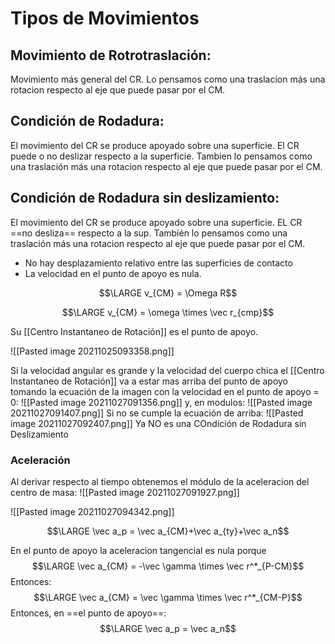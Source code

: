 # Tipos de Movimientos
## Movimiento de Rotrotraslación: 
Movimiento más general del CR. Lo pensamos como una traslacion más una rotacion respecto al eje que puede pasar por el CM.

## Condición de Rodadura:
El movimiento del CR se produce apoyado sobre una superficie. El CR puede o no deslizar respecto a la superficie. Tambien lo pensamos como una traslación más una rotacion respecto al eje que puede pasar por el CM.


## Condición de Rodadura sin deslizamiento: 
El movimiento del CR se produce apoyado sobre una superficie. EL CR ==no desliza== respecto a la sup. También lo pensamos como una traslación más una rotacion respecto al eje que puede pasar por el CM.

- No hay desplazamiento relativo entre las superficies de contacto
- La velocidad en el punto de apoyo es nula.

$$\LARGE v_{CM} = \Omega R$$

$$\LARGE v_{CM} = \omega \times \vec r_{cmp}$$

Su [[Centro Instantaneo de Rotación]] es el punto de apoyo.

![[Pasted image 20211025093358.png]]

Si la velocidad angular es grande y la velocidad del cuerpo chica el [[Centro Instantaneo de Rotación]] va a estar mas arriba del punto de apoyo
tomando la ecuación de la imagen con la velocidad en el punto de apoyo = 0:
![[Pasted image 20211027091356.png]]
y, en modulos:
![[Pasted image 20211027091407.png]]
Si no se cumple la ecuación de arriba:
![[Pasted image 20211027092407.png]]
Ya NO es una COndición de Rodadura sin Deslizamiento

### Aceleración
Al derivar respecto al tiempo obtenemos el módulo de la aceleracion del centro de masa: ![[Pasted image 20211027091927.png]]

![[Pasted image 20211027094342.png]]

$$\LARGE \vec a_p = \vec a_{CM}+\vec a_{ty}+\vec a_n$$

En el punto de apoyo la aceleracion tangencial es nula porque $$\LARGE \vec a_{CM}  = -\vec \gamma \times \vec r^*_{P-CM}$$ Entonces: $$\LARGE \vec a_{CM}  = \vec \gamma \times \vec r^*_{CM-P}$$
Entonces, en ==el punto de apoyo==:
$$\LARGE \vec a_p = \vec a_n$$







